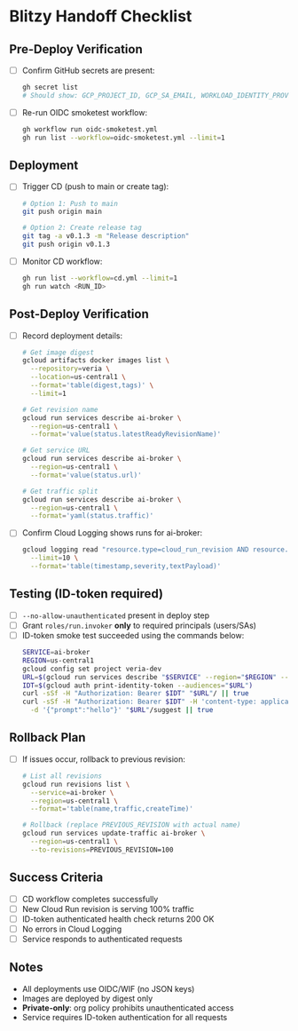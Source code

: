# Blitzy Handoff Checklist

## Pre-Deploy Verification

- [ ] Confirm GitHub secrets are present:
  ```bash
  gh secret list
  # Should show: GCP_PROJECT_ID, GCP_SA_EMAIL, WORKLOAD_IDENTITY_PROVIDER
  ```

- [ ] Re-run OIDC smoketest workflow:
  ```bash
  gh workflow run oidc-smoketest.yml
  gh run list --workflow=oidc-smoketest.yml --limit=1
  ```

## Deployment

- [ ] Trigger CD (push to main or create tag):
  ```bash
  # Option 1: Push to main
  git push origin main

  # Option 2: Create release tag
  git tag -a v0.1.3 -m "Release description"
  git push origin v0.1.3
  ```

- [ ] Monitor CD workflow:
  ```bash
  gh run list --workflow=cd.yml --limit=1
  gh run watch <RUN_ID>
  ```

## Post-Deploy Verification

- [ ] Record deployment details:
  ```bash
  # Get image digest
  gcloud artifacts docker images list \
    --repository=veria \
    --location=us-central1 \
    --format='table(digest,tags)' \
    --limit=1

  # Get revision name
  gcloud run services describe ai-broker \
    --region=us-central1 \
    --format='value(status.latestReadyRevisionName)'

  # Get service URL
  gcloud run services describe ai-broker \
    --region=us-central1 \
    --format='value(status.url)'

  # Get traffic split
  gcloud run services describe ai-broker \
    --region=us-central1 \
    --format='yaml(status.traffic)'
  ```

- [ ] Confirm Cloud Logging shows runs for ai-broker:
  ```bash
  gcloud logging read "resource.type=cloud_run_revision AND resource.labels.service_name=ai-broker" \
    --limit=10 \
    --format='table(timestamp,severity,textPayload)'
  ```

## Testing (ID-token required)

- [ ] `--no-allow-unauthenticated` present in deploy step
- [ ] Grant `roles/run.invoker` **only** to required principals (users/SAs)
- [ ] ID-token smoke test succeeded using the commands below:
  ```bash
  SERVICE=ai-broker
  REGION=us-central1
  gcloud config set project veria-dev
  URL=$(gcloud run services describe "$SERVICE" --region="$REGION" --format='value(status.url)')
  IDT=$(gcloud auth print-identity-token --audiences="$URL")
  curl -sSf -H "Authorization: Bearer $IDT" "$URL"/ || true
  curl -sSf -H "Authorization: Bearer $IDT" -H 'content-type: application/json' \
    -d '{"prompt":"hello"}' "$URL"/suggest || true
  ```

## Rollback Plan

- [ ] If issues occur, rollback to previous revision:
  ```bash
  # List all revisions
  gcloud run revisions list \
    --service=ai-broker \
    --region=us-central1 \
    --format='table(name,traffic,createTime)'

  # Rollback (replace PREVIOUS_REVISION with actual name)
  gcloud run services update-traffic ai-broker \
    --region=us-central1 \
    --to-revisions=PREVIOUS_REVISION=100
  ```

## Success Criteria

- [ ] CD workflow completes successfully
- [ ] New Cloud Run revision is serving 100% traffic
- [ ] ID-token authenticated health check returns 200 OK
- [ ] No errors in Cloud Logging
- [ ] Service responds to authenticated requests

## Notes

- All deployments use OIDC/WIF (no JSON keys)
- Images are deployed by digest only
- **Private-only**: org policy prohibits unauthenticated access
- Service requires ID-token authentication for all requests